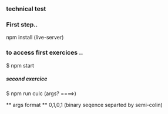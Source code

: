 ###  technical test 

### First step..
npm install (live-server)
### to access first exercices ..
$ npm start


#####  second exercice

$ npm run culc (args? ====>)


** args format **
0,1,0,1  (binary seqence separted by semi-colin)
